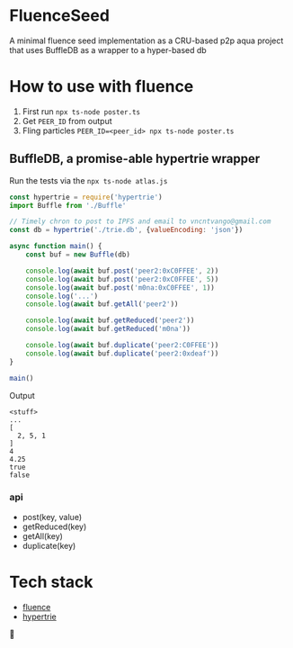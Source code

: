 # FluenceSeed

A minimal fluence seed implementation as a CRU-based p2p aqua project that uses BuffleDB as a wrapper to a hyper-based db

# How to use with fluence
1. First run `npx ts-node poster.ts`
2. Get `PEER_ID` from output
3. Fling particles `PEER_ID=<peer_id> npx ts-node poster.ts`

## BuffleDB, a promise-able hypertrie wrapper

Run the tests via the `npx ts-node atlas.js`

```js
const hypertrie = require('hypertrie')
import Buffle from './Buffle'

// Timely chron to post to IPFS and email to vncntvango@gmail.com
const db = hypertrie('./trie.db', {valueEncoding: 'json'})

async function main() {
    const buf = new Buffle(db)

    console.log(await buf.post('peer2:0xC0FFEE', 2))
    console.log(await buf.post('peer2:0xC0FFEE', 5))
    console.log(await buf.post('m0na:0xC0FFEE', 1))
    console.log('...')
    console.log(await buf.getAll('peer2'))

    console.log(await buf.getReduced('peer2'))
    console.log(await buf.getReduced('m0na'))

    console.log(await buf.duplicate('peer2:C0FFEE'))
    console.log(await buf.duplicate('peer2:0xdeaf'))
}

main()
```

Output
```
<stuff>
...
[
  2, 5, 1
]
4
4.25
true
false
```

### api
* post(key, value)
* getReduced(key)
* getAll(key)
* duplicate(key)

# Tech stack
* [fluence](https://fluence.network/)
* [hypertrie](https://github.com/hypercore-protocol/hypertrie)

🦋
